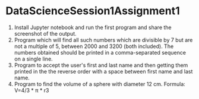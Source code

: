 # DataScienceSession1Assignment1
1. Install Jupyter notebook and run the first program and share the screenshot of the output.
2. Program which will find all such numbers which are divisible by 7 but are not a
multiple of 5, between 2000 and 3200 (both included). The numbers obtained should be printed
in a comma-separated sequence on a single line.
3. Program to accept the user's first and last name and then getting them printed
in the the reverse order with a space between first name and last name.
4. Program to find the volume of a sphere with diameter 12 cm.
Formula: V=4/3 * π * r3
